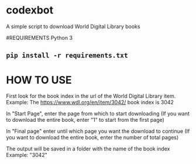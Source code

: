 # codexbot
A simple script to download World Digital Library books

#REQUIREMENTS
Python 3
## `pip install -r requirements.txt`
# HOW TO USE
First look for the book index in the url of the World Digital Library item.
Example:
The https://www.wdl.org/en/item/3042/ book index is 3042

In "Start Page", enter the page from which to start downloading 
(If you want to download the entire book, enter "1" to start from the first page)

In "Final page" enter until which page you want the download to continue
(If you want to download the entire book, enter the number of total pages)

The output will be saved in a folder with the name of the book index
Example:
"3042"
 
